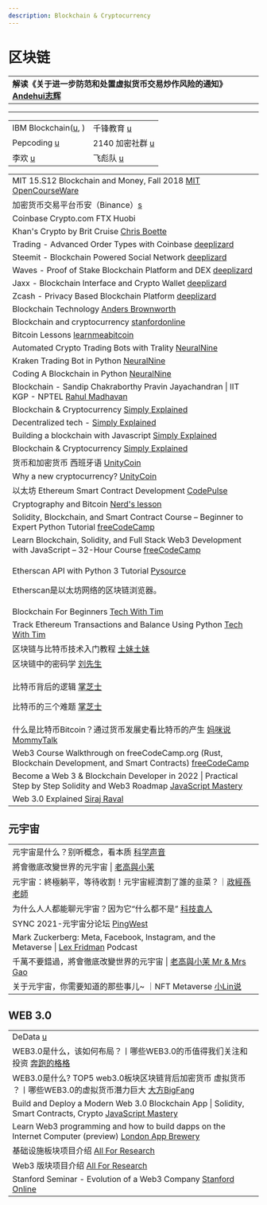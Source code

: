 ```yaml
---
description: Blockchain & Cryptocurrency
---
```


# 区块链

|                                                                                             |
| ------------------------------------------------------------------------------------------- |
| **解读《关于进一步防范和处置虚拟货币交易炒作风险的通知》**[**Andehui志辉**](https://www.youtube.com/watch?v=4I1zI3KORvE) |

***

|                                                                          |                                                                             |
| ------------------------------------------------------------------------ | --------------------------------------------------------------------------- |
| IBM Blockchain([u](https://www.youtube.com/c/ibmblockchain/playlists), ) | 千锋教育 [u](https://www.youtube.com/channel/UCtlYTdQCuSRP7W5r2aOMvQw)          |
| Pepcoding [u](https://www.youtube.com/c/Pepcoding/playlists)             | 2140 加密社群 [u](https://www.youtube.com/channel/UCDZ7iK4KagihzEUL4Ti9PgQ)     |
| 李欢 [u](https://www.youtube.com/@LiHuanLH/playlists)                      | 飞彪队 [u](https://www.youtube.com/channel/UCgCco8lboO1LRlB9XPh662Q/playlists) |

|                                                                                                                                                                           |
| ------------------------------------------------------------------------------------------------------------------------------------------------------------------------- |
| MIT 15.S12 Blockchain and Money, Fall 2018 [MIT OpenCourseWare](https://www.youtube.com/playlist?list=PLUl4u3cNGP63UUkfL0onkxF6MYgVa04Fn)                                 |
| 加密货币交易平台币安（Binance）[s](https://www.binance.com/en)                                                                                                                        |
| Coinbase   Crypto.com   FTX   Huobi                                                                                                                                       |
| Khan's Crypto by Brit Cruise [Chris Boette](https://www.youtube.com/playlist?list=PL148EBF39F493C3DE)                                                                     |
| Trading - Advanced Order Types with Coinbase [deeplizard](https://www.youtube.com/playlist?list=PLZbbT5o\_s2xr17PqeytCKiCD-TJj89rII)                                      |
| Steemit - Blockchain Powered Social Network [deeplizard](https://www.youtube.com/playlist?list=PLZbbT5o\_s2xo\_m9ifxsnWRrqbOypARsWL)                                      |
| Waves - Proof of Stake Blockchain Platform and DEX [deeplizard](https://www.youtube.com/playlist?list=PLZbbT5o\_s2xq\_NT5lOc-\_5qxDeFF47\_oI)                             |
| Jaxx - Blockchain Interface and Crypto Wallet [deeplizard](https://www.youtube.com/playlist?list=PLZbbT5o\_s2xpOpsGIuk4qHek6KxeQACHf)                                     |
| Zcash - Privacy Based Blockchain Platform [deeplizard](https://www.youtube.com/playlist?list=PLZbbT5o\_s2xqlYVdBKoKDOXsN4su8iqrU)                                         |
| Blockchain Technology [Anders Brownworth](https://www.youtube.com/playlist?list=PLlzIv5W0T83BPJqonIRMf-lV7K7E06qyY)                                                       |
| Blockchain and cryptocurrency [stanfordonline](https://www.youtube.com/playlist?list=PLoROMvodv4rNYmdiYxWRVpxLj75R7oZ65)                                                  |
| Bitcoin Lessons [learnmeabitcoin](https://www.youtube.com/playlist?list=PLjyTtFk7i2AHvjMo0-ftIVqSNGPcwCaJt)                                                               |
| Automated Crypto Trading Bots with Trality [NeuralNine](https://www.youtube.com/watch?v=fOQNlWX9M5Y)                                                                      |
| Kraken Trading Bot in Python [NeuralNine](https://www.youtube.com/watch?v=XjVesu\_G5yQ)                                                                                   |
| Coding A Blockchain in Python [NeuralNine](https://www.youtube.com/watch?v=pYasYyjByKI)                                                                                   |
| Blockchain - Sandip Chakraborthy Pravin Jayachandran \| IIT KGP - NPTEL [Rahul Madhavan](https://www.youtube.com/playlist?list=PLEAYkSg4uSQ2x4I7ASRHlraNxSwf8xOAB)        |
| Blockchain & Cryptocurrency [Simply Explained](https://www.youtube.com/playlist?list=PLzvRQMJ9HDiQF\_5bEErheiAawrJ-2zQoI)                                                 |
| Decentralized tech - [Simply Explained](https://www.youtube.com/playlist?list=PLzvRQMJ9HDiSM\_uLyxy5B6ml\_BpmLFAHU)                                                       |
| Building a blockchain with Javascript [Simply Explained](https://www.youtube.com/playlist?list=PLzvRQMJ9HDiTqZmbtFisdXFxul5k0F-Q4)                                        |
| Blockchain & Cryptocurrency [Simply Explained](https://www.youtube.com/playlist?list=PLzvRQMJ9HDiQF\_5bEErheiAawrJ-2zQoI)                                                 |
| 货币和加密货币 西班牙语 [UnityCoin](https://www.youtube.com/playlist?list=PLUxszVpqZTNSrNqusBK-DrNbO5YFgxJzD)                                                                        |
| Why a new cryptocurrency? [UnityCoin](https://www.youtube.com/playlist?list=PLUxszVpqZTNTFoP7JFEH-URXL1tFpV52m)                                                           |
| 以太坊 Ethereum Smart Contract Development [CodePulse](https://www.youtube.com/playlist?list=PLZQftyCk7\_SehVfpAW0KCnrTgb267NSc0)                                            |
| Cryptography and Bitcoin [Nerd's lesson](https://www.youtube.com/playlist?list=PL7T06JEc5PF6Xbrs\_1ltXPSYi5qWL9pBm)                                                       |
| Solidity, Blockchain, and Smart Contract Course – Beginner to Expert Python Tutorial [freeCodeCamp](https://www.youtube.com/watch?v=M576WGiDBdQ)                          |
| Learn Blockchain, Solidity, and Full Stack Web3 Development with JavaScript – 32-Hour Course [freeCodeCamp](https://www.youtube.com/watch?v=gyMwXuJrbJQ)                  |
| <p>Etherscan API with Python 3 Tutorial <a href="https://www.youtube.com/playlist?list=PL6Yc5OUgcoTlfLAIZcyq_UZNdKTJVZUMA">Pysource</a></p><p>Etherscan是以太坊网络的区块链浏览器。</p> |
| Blockchain For Beginners [Tech With Tim](https://www.youtube.com/playlist?list=PLzMcBGfZo4-msMNfRJT5cLSge23P5bqUx)                                                        |
| Track Ethereum Transactions and Balance Using Python [Tech With Tim](https://www.youtube.com/watch?v=x5FHbr0Em5A)                                                         |
| 区块链与比特币技术入门教程 [土妹土妹](https://www.youtube.com/playlist?list=PLeRPcJf8vjt3AWUOEIi-qUrA0W\_1GhYUx)                                                                           |
| 区块链中的密码学 [刘先生](https://www.youtube.com/playlist?list=PLFI1Cd4723\_Sq1nl4LEka1SkhNk5ZkAf\_)                                                                                |
| <p>比特币背后的逻辑 <a href="https://www.youtube.com/watch?v=R_JfuiPT65o">掌芝士</a></p><p>比特币的三个难题 <a href="https://www.youtube.com/watch?v=lRm6XLld0AA">掌芝士</a></p>                |
| 什么是比特币Bitcoin？通过货币发展史看比特币的产生 [妈咪说MommyTalk](https://www.youtube.com/watch?v=m3JdQanRZVw)                                                                                  |
| Web3 Course Walkthrough on freeCodeCamp.org (Rust, Blockchain Development, and Smart Contracts) [freeCodeCamp](https://www.youtube.com/watch?v=hDfkyF8U-pw)               |
| Become a Web 3 & Blockchain Developer in 2022 \| Practical Step by Step Solidity and Web3 Roadmap [JavaScript Mastery](https://www.youtube.com/watch?v=aVQJGr2J8io)       |
| Web 3.0 Explained [Siraj Raval](https://www.youtube.com/watch?v=aPVmd7SyKfQ)                                                                                              |

## 元宇宙

|                                                                                                                                     |
| ----------------------------------------------------------------------------------------------------------------------------------- |
| 元宇宙是什么？别听概念，看本质   [科学声音](https://www.youtube.com/watch?v=145dWxNpwLU\&list=TLPQMTAxMTIwMjFd4Jc4OICwuQ)                              |
| 將會徹底改變世界的元宇宙 \| [老高與小茉](https://www.youtube.com/watch?v=hm5K-PBz0rg\&list=TLPQMTAxMTIwMjFd4Jc4OICwuQ)                               |
| 元宇宙：終極躺平，等待收割！元宇宙經濟割了誰的韭菜？｜[政經孫老師](https://www.youtube.com/watch?v=NPmy0CuojGs)                                                     |
| 为什么人人都能聊元宇宙？因为它“什么都不是” [科技袁人](https://www.youtube.com/watch?v=svxZWwXfjnQ)                                                          |
| SYNC 2021-元宇宙分论坛 [PingWest](https://www.youtube.com/watch?v=ILv0IxWcEjU)                                                            |
| Mark Zuckerberg: Meta, Facebook, Instagram, and the Metaverse \| [Lex Fridman](https://www.youtube.com/watch?v=5zOHSysMmH0) Podcast |
| 千萬不要錯過，將會徹底改變世界的元宇宙 \| [老高與小茉 Mr & Mrs Gao](https://www.youtube.com/watch?v=hm5K-PBz0rg)                                            |
| 关于元宇宙，你需要知道的那些事儿\~ ｜NFT Metaverse [小Lin说](https://www.youtube.com/watch?v=pFRXGxwat\_U)                                             |

## WEB 3.0

|                                                                                                                                                           |
| --------------------------------------------------------------------------------------------------------------------------------------------------------- |
| DeData [u](https://www.youtube.com/channel/UCoyN59\_c7JQIAdQkZiv-ILw)                                                                                     |
| WEB3.0是什么，该如何布局？丨哪些WEB3.0的币值得我们关注和投资 [奔跑的格格](https://www.youtube.com/watch?v=Hsajpp-fg-E)                                                                 |
| WEB3.0是什么? TOP5 web3.0板块区块链背后加密货币 虚拟货币 ？丨哪些WEB3.0的虚拟货币潛力巨大 [大方BigFang](https://www.youtube.com/watch?v=OnsdncqgSYw)                                       |
| Build and Deploy a Modern Web 3.0 Blockchain App \| Solidity, Smart Contracts, Crypto [JavaScript Mastery](https://www.youtube.com/watch?v=Wn\_Kb3MR\_cU) |
| Learn Web3 programming and how to build dapps on the Internet Computer (preview) [London App Brewery](https://www.youtube.com/watch?v=o0\_ihmpBbic)       |
| 基础设施板块项目介绍 [All For Research](https://www.youtube.com/playlist?list=PLBXdg6uVmEnCF-a6Yjf3oC4VDEOUOG3S9)                                                   |
| Web3 版块项目介绍 [All For Research](https://www.youtube.com/playlist?list=PLBXdg6uVmEnCxQdPiI4Lgnhu6QO7CROcg)                                                  |
| Stanford Seminar - Evolution of a Web3 Company [Stanford Online](https://www.youtube.com/watch?v=KvhgJEBskgg)                                             |
